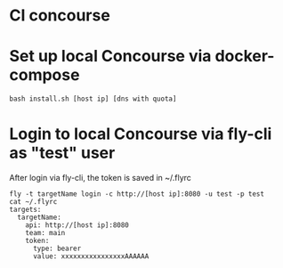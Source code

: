 # CI concourse



# Set up local Concourse via docker-compose

```console
bash install.sh [host ip] [dns with quota]
```


# Login to local Concourse via fly-cli as "test" user

After login via fly-cli, the token is saved in ~/.flyrc

```console
fly -t targetName login -c http://[host ip]:8080 -u test -p test
cat ~/.flyrc
targets:
  targetName:
    api: http://[host ip]:8080
    team: main
    token:
      type: bearer
      value: xxxxxxxxxxxxxxxxAAAAAA
```
